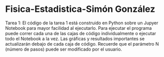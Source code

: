 # Fisica-Estadistica-Simón González
Tarea 1: El código de la tarea 1 está construido en Python sobre un Jupyer Notebook para mayor facilidad al ejecutarlo. Para ejecutar el programa puede correr cada una de las cajas de código individualmente o ejecutar todo el Notebook a la vez. Las gráficas y resultados importantes se actualizarán debajo de cada caja de código. Recuerde que el parámetro N (número de pasos) puede ser modificado por el usuario.
